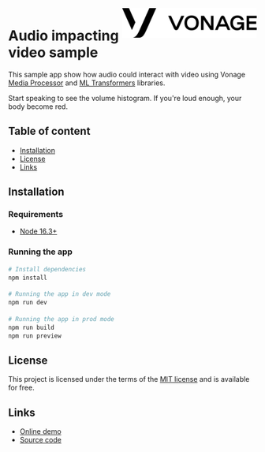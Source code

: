 
<a href="https://www.vonage.com/">
    <img src="public/logo.png" alt="Vonage logo" title="Vonage" align="right" height="60" />
</a>

# Audio impacting video sample

This sample app show how audio could interact with video using Vonage [Media Processor](https://github.com/Vonage/media-processor) and [ML Transformers](https://github.com/Vonage/ml-transformers) libraries.

Start speaking to see the volume histogram. If you're loud enough, your body become red.

## Table of content

- [Installation](#installation)
- [License](#license)
- [Links](#links)

## Installation

### Requirements
* [Node 16.3+](https://nodejs.org/en/)

### Running the app

``` bash
# Install dependencies
npm install

# Running the app in dev mode
npm run dev

# Running the app in prod mode
npm run build
npm run preview
```

## License

This project is licensed under the terms of the [MIT license](https://opensource.org/licenses/MIT) and is available for free.

## Links

* [Online demo](https://https://vonage-audio-impacting-video-sample.s3.amazonaws.com/index.html)
* [Source code](https://github.com/Vonage/vonage-media-transformers-samples/tree/main/examples/audioImpactingVideo)